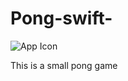 # Pong-swift-
![App Icon](https://github.com/Aries-Sciences-LLC/Pong/blob/master/Pong/Assets.xcassets/AppIcon.appiconset/Icon%402x.png)

This is a small pong game
